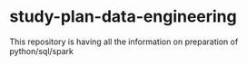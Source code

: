 # study-plan-data-engineering
This repository is having all the information on preparation of python/sql/spark
